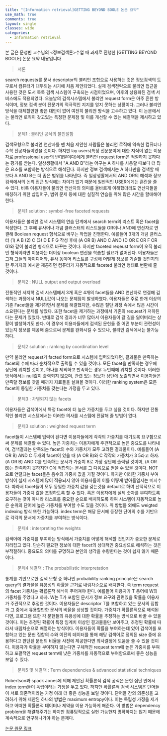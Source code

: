 ```yaml
---
title: "[Information retrieval]GETTING BEYOND BOOLE 논문 요약"
use_math: true
comments: true
layout: single
classes: wide
categories:
  - Information retrieval
---
```






본 글은 문성빈 교수님의 <정보검색론>수업 때 과제로 진행한 [GETTING BEYOND BOOLE] 논문 요약 내용입니다

> 서론

search requests를 문서 descriptor의 불리언 조합으로 사용하는 것은 정보검색의 도구로서 컴퓨터가 대두되는 시기에 처음 제안되었다. 실제 검색전략으로 불리언 접근을 사용한 것은 도서 목록 검색 시스템이 구축되는 시점이었으며, 이후의 상용화된 검색 서비스에도 적용되었다. 오늘날의 검색시스템에서 불리언 request form은 아주 흔한 방식이며, 정보 검색 분야 전문가의 적극적인 지지를 얻지 못하는 상황이다. 그러나 불리언 방식을 대체할만한 좋은 대안이 없어 여전히 불리언 방식을 고수하고 있다. 이 논문에서는 불리언 로직이 갖고있는 특정한 문제점 및 이를 개선할 수 있는 해결책을 제시하고 있다. 

> 문제1 : 불리언 공식의 불친절함

검색모형으로 불리언 연산자를 맨 처음 제안한 사람들은 불리언 로직에 익숙한  컴퓨터나 수학 전공자들이었을 것이다. 하지만 lay users(특정 전문분야에 대한 지식이 없는 이용자로 professional user의 반대말이다)에게 불리언 request form은 적절하지 못하다는 평가를 받는다. 일상생활에서 "A AND B"라는 어구는 A 하나를 사용할 때보다 더 많은 요소를 포함하는 방식으로 해석된다. 하지만 정보 검색에서는 A 하나만을 검색할 때보다 A AND B는 더 좁은 범위를 나타낸다. 즉 일상생활에서의  AND OR의 해석과 정보검색에서의 논리 접근 방식에는 차이가 있기 때문에 일반적인 USER에게는 혼란을 줄 수 있다. 비록 이용자들이 불리언 연산자의 의미를 올바르게 이해했더라도 연산자들을 매칭하기 위한 삽입어구, 범위 문제 등에 대한 실질적 연습을 위해 많은 시간을 할애해야 한다.

> 문제1 solution : symbol-free faceted requests

이용자들은 불리언 검색 시스템의 연습 단계에서 search term의 리스트 혹은 facet을 작성한다. 그 후에 유사어나 개념 클러스터의 리스트들을 OR이나 AND에 연산자로 연결해 Boolean request 형식으로 바꾸는 작업을 진행한다. 예를들어 3개의 개념 클러스터 (1) A B (2) C (3) D E F G 작성 후에 (A OR B) AND C AND (D OR E OR F OR G)와 같이 불리언 형식으로 바꾸는 것이다. 하지만 faceted reqeust form이 오직 불리언 형식이라면 이용자는 더이상 boolean 연산을 학습할 필요가 없어진다. 이용자들은 그저 그들의 아이디어와, 유사 동이어 리스트를 구성해 어떻게 정보를 기술할 것인지의 한 두가지의 예시만 제공하면 컴퓨터가 자동적으로 faceted 불리언 형태로 변환해 줄 것이다. 

> 문제2 : NULL output and output overload

전통적인 서지학 검색 시스템에서 3개 혹은 4개의 facet들을 AND 연산자로 연결해 검색하는 과정에서 NULL값이 나오는 문제점이 발생하였다. 이용자들은 주로 한개 이상의 기존 Facet들을 제거하면서 문제를 해결했지만, 수많은 절단 과정 속에서 많은 시간이 소요된다는 문제를 낳았다. 또한 facet을 제거하는 과정에서 기존의 request가 저하된다는 문제가 있었다. 반대로 검색 결과가 너무 많아서 이용자들이 갈 길을 잃어버리는 상황이 발생하기도 한다. 이 경우에 이용자들에게 검색된 문헌들 중 어떤 부분이 관련성이 있는지 정보를 제공해 줌으로써 문제를 완화시킬 수 있으나, 불리언 검색에서는 불가능하다. 

> 문제2 solution : ranking by coordination level

만약 불리언 request가 facted form으로 시스템에 입력되었다면, 결과물은 만족하는 facet의 수에 따라 순차적으로 출력될 수 있을 것이다. 모든 facet을 만족하는 경우에 상단에 위치할 것이고, 하나를 제외하고 만족하는 경우 두번째에 위치할 것이다. 이러한 방식에서는 null값이 출력되지 않으며, 관련 있는 정보가 상단에 노출되면서 이용자들은 만족할 정보를 찾을 때까지 자료들을 살펴볼 것이다. 이러한 ranking system은 모든 facet이 동일한 가중치를 갖는다는 가정을 두고 있다. 

> 문제3 : 차별되지 않는 facets

이용자들은 검색어에서 특정 facet에 더 높은 가중치를 두고 싶을 것이다. 하지만 전통적인 불리언 시스템에서는 이러한 의사를 시스템에 전달해 줄 방법이 없다. 

> 문제3 solution : weighted request term 

facet들이 시스템에 입력이 된다면 이용자들에게 각각의 가중치를 매기도록 요구함으로써 문제를 해결할 수 있다. 높은 가중치는 이용자에게 주관적으로 높은 중요도를 나타내며, 검색결과는 만족되는 facet의 수와 가중치가 모두 고려된 결과물이다. 예를들어 (A OR B) AND C 두개의 facet이 있을 때 (A OR B)와 C 각각의 가중치가 3 5라고 하자. (A OR B) AND C를 만족하는 문서가 가중치 8로 가장 상단에 출력될 것이며, (A OR B)는 만족하지 못하지만 C에 적합되는 문서를 그 다음으로 얻을 수 있을 것이다. NOT으로 연렬되는 facet들은 음수의 가중치 값을 가질 것이다. 하지만 이러한 가중치 부여 방식이 실제 시스템에 많이 적용되지 않아 이용자들이 이를 어떻게 받아들일지는 미지수다. 따라서 facet들이 모두 동일한 가중치 값을 갖는것을 default로 하여 선택적으로 이용자들이 가중치 값을 조정하도록 할 수 있다. 혹은 이용자에게 실제 숫자를 부여하도록 요구하는 것이 아니라 리스트를 중요한 순으로 배치하도록 하여 시스템이 자동적으로 높은 순위의 단어에 높은 가중치를 부여할 수도 있을 것이다. 위 방법들 외에도 weigted indexing 방식 또한 가능하다. index term은 해당 문서에 등장한 단어의 수를 기반으로 각각의 문서에 가중치를 부여하는 방식이다. 

> 문제4 : interpreting the weights

검색어에 가중치를 부여하는 방식에서 가중치를 어떻게 해석할 것인지가 중요한 문제로 자리잡고 있다. 단순히 필요한 정보에 대한 facet의 상대적인 중요성으로 해석하는 것은 부적절하다. 중요도의 의미를 규명하고 본인의 생각을 수량한다는 것이 쉽지 않기 때문이다.

> 문제4 해결책 : The probabilistic interpretation 

통계를 기반으로한 검색 모형 중 하나인 probability ranking principle은 search query의 결과물을 유용성의 확률을 근거로 내림차순으로 배치한다. 즉 term request의 facet 가중치는 확률론적 해석이 주어져야 한다. 예를들어 이용자가 T 용어에 W의 가중치를 주었다고 하자. W는 T가 포함된 문서가 정보 요구와 관련있을 확률을 이용자가 주관적으로 추정한 것이다. 이용자들은 descriptor T를 포함하고 있는 문서의 집합과 그 중에서 유용할만한 문서의 비율을 상상할 것이다. 가중치가 확률론적으로 해석된다면, 프로그램 또한 각 문헌들의 유용성에 대한 확률을 추정하는 방식으로 바꿀 수 있을 것이다. 이는 추정된 확률이 특정 임계치 이상인 결과물들만 보여주고, 추정된 확률에 따라서 내림차순으로 배열하는 방식이다. 이용자들이 확률을 부여하는데 있어 검색어를 포함하고 있는 문헌 집합의 수와 이전의 데이터를 통해 해당 검색어로 정의된 size 중에 유용하다고 판단된 문헌의 비율을 사전에 제공한다면 의사결정에 도움을 줄 수 있을 것이다. 이용자가 확률을 부여하지 않는다면 구체적인 request term에 높은 가중치를 부여하고 포괄적인 request term에 낮은 가중치를 자동적으로 부여함으로써 좋은 성능을 보일 수 있다. 

> 문제5 및 해결책 : Term dependencies & advanced statistical techniques 

Robertson과 spack Jones에 의해 제안된 확률론적 검색 공식은 문헌 집단 안에서 index term들이 독립이라는 가정을 두고 있다. 하지만 확률론적 검색 시스템은 단어들이 서로 의존적이라는 가정 아래 더 좋은 성능을 보일 것이다.
단어들 간의 의존성을 고려하기 위해 제안된 하나의 방법은 maximum entropy이다. 이는 독립성 가정을 제거하고 어떠한 확률론적 데이터나 제약을 이용 가능하게 해준다. 이 방법은 dependency problem을 해결해주기는 하지만 컴퓨팅적으로 실현 가능한지 명확하지는 않기 때문에 계속적으로 연구해나가야 하는 문제다. 

[논문 원문 링크](https://www.sciencedirect.com/science/article/abs/pii/030645738890091X)
